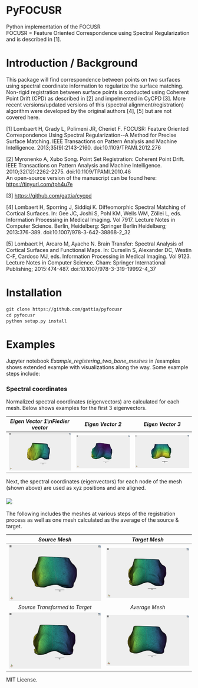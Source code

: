 # PyFOCUSR

Python implementation of the FOCUSR <br>
FOCUSR = Feature Oriented Correspondence using Spectral Regularization and is described in [1]. 

# Introduction / Background

This package will find correspondence between points on two surfaces using spectral coordinate information to regularize the surface matching. Non-rigid registration between surface points is conducted using Coherent Point Drift (CPD) as described in [2] and impelmented in CyCPD [3]. More recent versions/updated versions of this (spectral alignment/registration) algorithm were developed by the original authors [4], [5] but are not covered here. 

[1] Lombaert H, Grady L, Polimeni JR, Cheriet F. FOCUSR: Feature Oriented Correspondence Using Spectral Regularization--A Method for Precise Surface Matching. IEEE Transactions on Pattern Analysis and Machine Intelligence. 2013;35(9):2143-2160. doi:10.1109/TPAMI.2012.276<br>

[2] Myronenko A, Xubo Song. Point Set Registration: Coherent Point Drift. IEEE Transactions on Pattern Analysis and Machine Intelligence. 2010;32(12):2262-2275. doi:10.1109/TPAMI.2010.46<br>
    An open-source version of the manuscript can be found here: https://tinyurl.com/tph4u7e<br>

[3] https://github.com/gattia/cycpd<br>

[4] Lombaert H, Sporring J, Siddiqi K. Diffeomorphic Spectral Matching of Cortical Surfaces. In: Gee JC, Joshi S, Pohl KM, Wells WM, Zöllei L, eds. Information Processing in Medical Imaging. Vol 7917. Lecture Notes in Computer Science. Berlin, Heidelberg: Springer Berlin Heidelberg; 2013:376-389. doi:10.1007/978-3-642-38868-2_32 <br>

[5] Lombaert H, Arcaro M, Ayache N. Brain Transfer: Spectral Analysis of Cortical Surfaces and Functional Maps. In: Ourselin S, Alexander DC, Westin C-F, Cardoso MJ, eds. Information Processing in Medical Imaging. Vol 9123. Lecture Notes in Computer Science. Cham: Springer International Publishing; 2015:474-487. doi:10.1007/978-3-319-19992-4_37


# Installation
```
git clone https://github.com/gattia/pyfocusr
cd pyfocusr
python setup.py install
```

# Examples

Jupyter notebook *Example_registering_two_bone_meshes*  in /examples shows extended example with visualizations along the way. Some example steps include:

### Spectral coordinates
Normalized spectral coordinates (eigenvectors) are calculated for each mesh. Below shows examples for the first 3 eigenvectors. 

| *Eigen Vector 1\nFiedler vector*    | *Eigen Vector 2*           | *Eigen Vector 3*           |
| :---:                               | :---:                      | :---:                      |
|![](/images/eig_vec_1_fiedler.png)   | ![](/images/eig_vec_2.png) | ![](/images/eig_vec_3.png) |


Next, the spectral coordinates (eigenvectors) for each node of the mesh (shown above) are used as xyz positions and are aligned. 
#### 
![](/images/ezgif.com-gif-maker.gif)


The following includes the meshes at various steps of the registration process as well as one mesh calculated as the average of the source & target. 

|*Source Mesh* | *Target Mesh* |
|:---:       |:---:        |
|![](/images/source.png)   | ![](/images/target.png) |
|*Source Transformed to Target*               | *Average Mesh*                |
| ![](/images/mesh_transformed_to_target.png) | ![](/images/average_mesh.png) |


MIT License.
